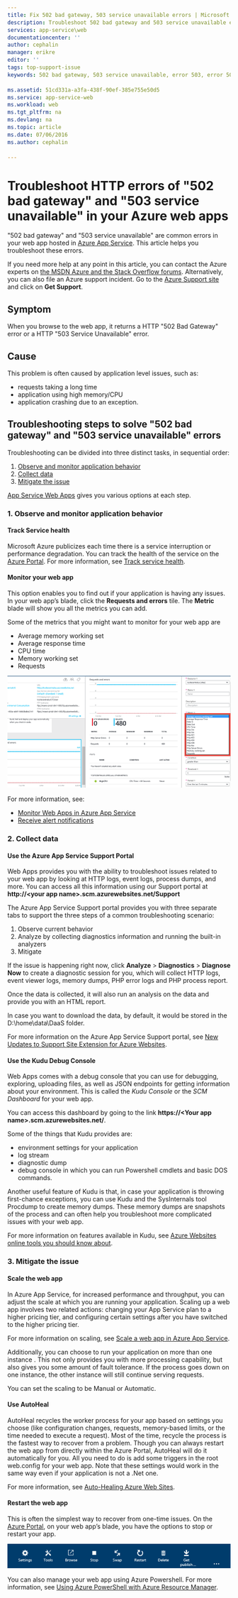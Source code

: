 ```yaml
---
title: Fix 502 bad gateway, 503 service unavailable errors | Microsoft Docs
description: Troubleshoot 502 bad gateway and 503 service unavailable errors in your web app hosted in Azure App Service.
services: app-service\web
documentationcenter: ''
author: cephalin
manager: erikre
editor: ''
tags: top-support-issue
keywords: 502 bad gateway, 503 service unavailable, error 503, error 502

ms.assetid: 51cd331a-a3fa-438f-90ef-385e755e50d5
ms.service: app-service-web
ms.workload: web
ms.tgt_pltfrm: na
ms.devlang: na
ms.topic: article
ms.date: 07/06/2016
ms.author: cephalin

---
```

# Troubleshoot HTTP errors of "502 bad gateway" and "503 service unavailable" in your Azure web apps
"502 bad gateway" and "503 service unavailable" are common errors in your web app hosted in [Azure App Service](http://go.microsoft.com/fwlink/?LinkId=529714). This article helps you troubleshoot these errors.

If you need more help at any point in this article, you can contact the Azure experts on [the MSDN Azure and the Stack Overflow forums](https://azure.microsoft.com/support/forums/). Alternatively, you can also file an Azure support incident. Go to the [Azure Support site](https://azure.microsoft.com/support/options/) and click on **Get Support**.

## Symptom
When you browse to the web app, it returns a HTTP "502 Bad Gateway" error or a HTTP "503 Service Unavailable" error.

## Cause
This problem is often caused by application level issues, such as:

* requests taking a long time
* application using high memory/CPU
* application crashing due to an exception.

## Troubleshooting steps to solve "502 bad gateway" and "503 service unavailable" errors
Troubleshooting can be divided into three distinct tasks, in sequential order:

1. [Observe and monitor application behavior](#observe)
2. [Collect data](#collect)
3. [Mitigate the issue](#mitigate)

[App Service Web Apps](/services/app-service/web/) gives you various options at each step.

<a name="observe" />


### 1. Observe and monitor application behavior
#### Track Service health
Microsoft Azure publicizes each time there is a service interruption or performance degradation. You can track the health of the service on the [Azure Portal](https://portal.azure.com/). For more information, see [Track service health](../monitoring-and-diagnostics/insights-service-health.md).

#### Monitor your web app
This option enables you to find out if your application is having any issues. In your web app’s blade, click the **Requests and errors** tile. The **Metric** blade will show you all the metrics you can add.

Some of the metrics that you might want to monitor for your web app are

* Average memory working set
* Average response time
* CPU time
* Memory working set
* Requests

![monitor web app towards solving HTTP errors of 502 bad gateway and 503 service unavailable](./media/app-service-web-troubleshoot-HTTP-502-503/1-monitor-metrics.png)

For more information, see:

* [Monitor Web Apps in Azure App Service](web-sites-monitor.md)
* [Receive alert notifications](../monitoring-and-diagnostics/insights-receive-alert-notifications.md)

<a name="collect" />


### 2. Collect data
#### Use the Azure App Service Support Portal
Web Apps provides you with the ability to troubleshoot issues related to your web app by looking at HTTP logs, event logs, process dumps, and more. You can access all this information using our Support portal at **http://&lt;your app name>.scm.azurewebsites.net/Support**

The Azure App Service Support portal provides you with three separate tabs to support the three steps of a common troubleshooting scenario:

1. Observe current behavior
2. Analyze by collecting diagnostics information and running the built-in analyzers
3. Mitigate

If the issue is happening right now, click **Analyze** > **Diagnostics** > **Diagnose Now** to create a diagnostic session for you, which will collect HTTP logs, event viewer logs, memory dumps, PHP error logs and PHP process report.

Once the data is collected, it will also run an analysis on the data and provide you with an HTML report.

In case you want to download the data, by default, it would be stored in the D:\home\data\DaaS folder.

For more information on the Azure App Service Support portal, see [New Updates to Support Site Extension for Azure Websites](https://azure.microsoft.com/blog/new-updates-to-support-site-extension-for-azure-websites).

#### Use the Kudu Debug Console
Web Apps comes with a debug console that you can use for debugging, exploring, uploading files, as well as JSON endpoints for getting information about your environment. This is called the *Kudu Console* or the *SCM Dashboard* for your web app.

You can access this dashboard by going to the link **https://&lt;Your app name>.scm.azurewebsites.net/**.

Some of the things that Kudu provides are:

* environment settings for your application
* log stream
* diagnostic dump
* debug console in which you can run Powershell cmdlets and basic DOS commands.

Another useful feature of Kudu is that, in case your application is throwing first-chance exceptions, you can use Kudu and the SysInternals tool Procdump to create memory dumps. These memory dumps are snapshots of the process and can often help you troubleshoot more complicated issues with your web app.

For more information on features available in Kudu, see
[Azure Websites online tools you should know about](https://azure.microsoft.com/blog/windows-azure-websites-online-tools-you-should-know-about/).

<a name="mitigate" />


### 3. Mitigate the issue
#### Scale the web app
In Azure App Service, for increased performance and throughput,  you can adjust the scale at which you are running your application. Scaling up a web app involves two related actions: changing your App Service plan to a higher pricing tier, and configuring certain settings after you have switched to the higher pricing tier.

For more information on scaling, see [Scale a web app in Azure App Service](web-sites-scale.md).

Additionally, you can choose to run your application on more than one instance . This not only provides you with more processing capability, but also gives you some amount of fault tolerance. If the process goes down on one instance, the other instance will still continue serving requests.

You can set the scaling to be Manual or Automatic.

#### Use AutoHeal
AutoHeal recycles the worker process for your app based on settings you choose (like configuration changes, requests, memory-based limits, or the time needed to execute a request). Most of the time, recycle the process is the fastest way to recover from a problem. Though you can always restart the web app from directly within the Azure Portal, AutoHeal will do it automatically for you. All you need to do is add some triggers in the root web.config for your web app. Note that these settings would work in the same way even if your application is not a .Net one.

For more information, see [Auto-Healing Azure Web Sites](https://azure.microsoft.com/blog/auto-healing-windows-azure-web-sites/).

#### Restart the web app
This is often the simplest way to recover from one-time issues. On the [Azure Portal](https://portal.azure.com/), on your web app’s blade, you have the options to stop or restart your app.

 ![restart app to solve HTTP errors of 502 bad gateway and 503 service unavailable](./media/app-service-web-troubleshoot-HTTP-502-503/2-restart.png)

You can also manage your web app using Azure Powershell. For more information, see
[Using Azure PowerShell with Azure Resource Manager](../powershell-azure-resource-manager.md).

